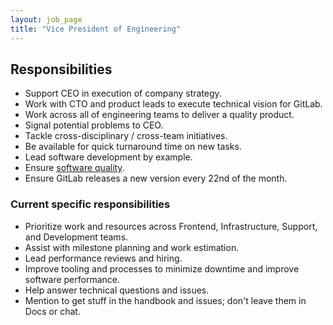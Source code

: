 ```yaml
---
layout: job_page
title: "Vice President of Engineering"
---
```


## Responsibilities

* Support CEO in execution of company strategy.
* Work with CTO and product leads to execute technical vision for GitLab.
* Work across all of engineering teams to deliver a quality product.
* Signal potential problems to CEO.
* Tackle cross-disciplinary / cross-team initiatives.
* Be available for quick turnaround time on new tasks.
* Lead software development by example.
* Ensure [software quality](https://en.wikipedia.org/wiki/Software_quality).
* Ensure GitLab releases a new version every 22nd of the month.

### Current specific responsibilities

* Prioritize work and resources across Frontend, Infrastructure, Support, and Development teams.
* Assist with milestone planning and work estimation.
* Lead performance reviews and hiring.
* Improve tooling and processes to minimize downtime and improve software performance.
* Help answer technical questions and issues.
* Mention to get stuff in the handbook and issues; don't leave them in Docs or chat.

